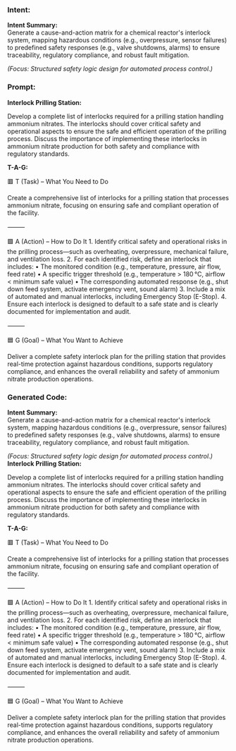 ### Intent:
**Intent Summary:**  
Generate a cause-and-action matrix for a chemical reactor's interlock system, mapping hazardous conditions (e.g., overpressure, sensor failures) to predefined safety responses (e.g., valve shutdowns, alarms) to ensure traceability, regulatory compliance, and robust fault mitigation.  

*(Focus: Structured safety logic design for automated process control.)*

### Prompt:
**Interlock Prilling Station:**

Develop a complete list of interlocks required for a prilling station handling ammonium nitrates. The interlocks should cover critical safety and operational aspects to ensure the safe and efficient operation of the prilling process. Discuss the importance of implementing these interlocks in ammonium nitrate production for both safety and compliance with regulatory standards.

**T-A-G:**

🟥 T (Task) – What You Need to Do

Create a comprehensive list of interlocks for a prilling station that processes ammonium nitrate, focusing on ensuring safe and compliant operation of the facility.

⸻

🟩 A (Action) – How to Do It
	1.	Identify critical safety and operational risks in the prilling process—such as overheating, overpressure, mechanical failure, and ventilation loss.
	2.	For each identified risk, define an interlock that includes:
	•	The monitored condition (e.g., temperature, pressure, air flow, feed rate)
	•	A specific trigger threshold (e.g., temperature > 180 °C, airflow < minimum safe value)
	•	The corresponding automated response (e.g., shut down feed system, activate emergency vent, sound alarm)
	3.	Include a mix of automated and manual interlocks, including Emergency Stop (E-Stop).
	4.	Ensure each interlock is designed to default to a safe state and is clearly documented for implementation and audit.

⸻

🟦 G (Goal) – What You Want to Achieve

Deliver a complete safety interlock plan for the prilling station that provides real-time protection against hazardous conditions, supports regulatory compliance, and enhances the overall reliability and safety of ammonium nitrate production operations.

### Generated Code:
**Intent Summary:**  
Generate a cause-and-action matrix for a chemical reactor's interlock system, mapping hazardous conditions (e.g., overpressure, sensor failures) to predefined safety responses (e.g., valve shutdowns, alarms) to ensure traceability, regulatory compliance, and robust fault mitigation.  

*(Focus: Structured safety logic design for automated process control.)*
**Interlock Prilling Station:**

Develop a complete list of interlocks required for a prilling station handling ammonium nitrates. The interlocks should cover critical safety and operational aspects to ensure the safe and efficient operation of the prilling process. Discuss the importance of implementing these interlocks in ammonium nitrate production for both safety and compliance with regulatory standards.

**T-A-G:**

🟥 T (Task) – What You Need to Do

Create a comprehensive list of interlocks for a prilling station that processes ammonium nitrate, focusing on ensuring safe and compliant operation of the facility.

⸻

🟩 A (Action) – How to Do It
	1.	Identify critical safety and operational risks in the prilling process—such as overheating, overpressure, mechanical failure, and ventilation loss.
	2.	For each identified risk, define an interlock that includes:
	•	The monitored condition (e.g., temperature, pressure, air flow, feed rate)
	•	A specific trigger threshold (e.g., temperature > 180 °C, airflow < minimum safe value)
	•	The corresponding automated response (e.g., shut down feed system, activate emergency vent, sound alarm)
	3.	Include a mix of automated and manual interlocks, including Emergency Stop (E-Stop).
	4.	Ensure each interlock is designed to default to a safe state and is clearly documented for implementation and audit.

⸻

🟦 G (Goal) – What You Want to Achieve

Deliver a complete safety interlock plan for the prilling station that provides real-time protection against hazardous conditions, supports regulatory compliance, and enhances the overall reliability and safety of ammonium nitrate production operations.
